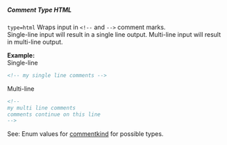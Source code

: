 ##### Comment Type HTML

`type=html` Wraps input in `<!--` and `-->` comment marks.  
Single-line input will result in a single line output. Multi-line input will result in multi-line output.

**Example:**  
Single-line

```html
<!-- my single line comments -->
```

Multi-line

```html
<!--
my multi line comments
comments continue on this line
-->
```

See: Enum values for [commentkind](/build-include/enums/enums.commentkind.html) for possible types.  